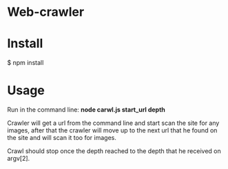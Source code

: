 # Web-crawler


# Install

<p>
$ npm install
</p>

# Usage

<p>
Run in the command line: <strong>node carwl.js start_url depth </strong>
</p>


<p>
Crawler will get a url from the command line and start scan the site for any images, after that the crawler will move up to the next url that he found on the site and will scan it too for images.
  </p>
  <p>
Crawl should stop once the depth reached to the depth that he received on argv[2].
</p>





